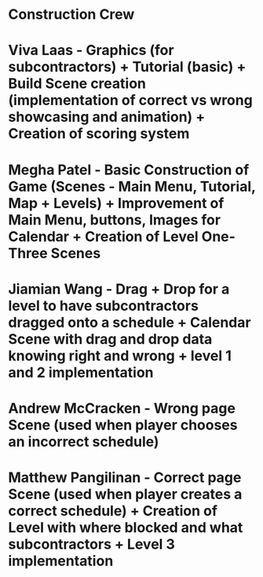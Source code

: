 # Construction Crew

# Viva Laas - Graphics (for subcontractors) + Tutorial (basic) + Build Scene creation (implementation of correct vs wrong showcasing and animation) + Creation of scoring system
# Megha Patel - Basic Construction of Game (Scenes - Main Menu, Tutorial, Map + Levels) + Improvement of Main Menu, buttons, Images for Calendar + Creation of Level One-Three Scenes
# Jiamian Wang - Drag + Drop for a level to have subcontractors dragged onto a schedule + Calendar Scene with drag and drop data knowing right and wrong + level 1 and 2 implementation
# Andrew McCracken - Wrong page Scene (used when player chooses an incorrect schedule)
# Matthew Pangilinan - Correct page Scene (used when player creates a correct schedule) + Creation of Level with where blocked and what subcontractors + Level 3 implementation